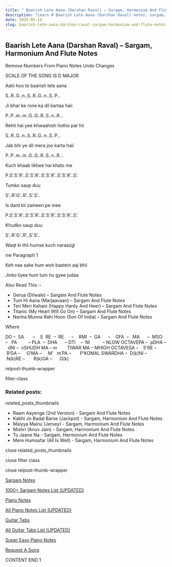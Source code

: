 ```yaml
---
title: " Baarish Lete Aana (Darshan Raval) – Sargam, Harmonium And Flute Notes"
description: "Learn # Baarish Lete Aana (Darshan Raval) notes, sargam, harmonium notations and flute notes. Easy step-by-step tutorial for beginners."
date: 2025-05-19
slug: baarish-lete-aana-darshan-raval-sargam-harmonium-and-flute-notes
---
```


## Baarish Lete Aana (Darshan Raval) – Sargam, Harmonium And Flute Notes

Remove Numbers From Piano Notes
Undo Changes

SCALE OF THE SONG IS D MAJOR

Aatii hoo to baarish lete aana

S..R..G..n..S..R..G..n..S..P…

Ji bhar ke rone ka dil kartaa haii

P..P..m..m..G..G..R..S..n..R…

Rehti hai yee khwaahish hotho par hii

S..R..G..n..S..R..G..n..S..P…

Jab bhi ye dil mera joo karta haii

P..P..m..m..G..G..R..S..n..R…

Kuch khaab likhee hai khato me

P.S’.S’.R’..S’.S’.R’..S’.S’.R’..S’.S’.R’..S’.

Tumko saup duu

S’..R’.G’..R’..S’.S’..

Is dard kii zameen pe mee

P.S’.S’.R’..S’.S’.R’..S’.S’.R’..S’.S’.R’..S’.

Khudko saup duu

S’..R’.G’..R’..S’.S’..

Waqt ki thii humse kuch naraazgi

nw Paragraph 1

Keh naa sake hum woh baatein aaj bhii

Jinko liyee hum tum ho gyee judaa

Also Read This :-

- Gerua (Dilwale) – Sargam And Flute Notes
- Tum Hi Aana (Marjaavaan) – Sargam And Flute Notes
- Teri Meri Kahani (Happy Hardy And Heer) – Sargam And Flute Notes
- Titanic (My Heart Will Go On) – Sargam And Flute Notes
- Nanha Munna Rahi Hoon (Son Of India) – Sargam And Flute Notes

Where

DO –  SA       –    S  RE  –  RE      –    RMI  –  GA      –    GFA  –   MA      –  MSO  –   PA         – PLA  –  DHA      – DTI    –  NI          – NLOW OCTAVEPA –  pDHA –  dNI –  nSHUDH MA – m        TIWAR MA – MHIGH OCTAVESA –    S’RE –     R’GA –     G’MA –     M’   m’PA –       P’KOMAL SWARDHA –  D(k)NI –       N(k)RE –       R(k)GA –      G(k)

relpost-thumb-wrapper

filter-class

### Related posts:

related_posts_thumbnails

- Raam Aayenge (2nd Version) - Sargam And Flute Notes
- Kabhi Jo Badal Barse (Jackpot) - Sargam, Harmonium And Flute Notes
- Maiyya Mainu (Jersey) - Sargam, Harmonium And Flute Notes
- Mishri (Anuv Jain) - Sargam, Harmonium And Flute Notes
- Tu Jaane Na - Sargam, Harmonium And Flute Notes
- Mere Humsafar (All Is Well) - Sargam, Harmonium And Flute Notes

close related_posts_thumbnails

close filter class

close relpost-thumb-wrapper

[Sargam Notes](/sargam-notes.html)

[1000+ Sargam Notes List (UPDATED)](/all-songs-list-sargam-notes.html)

[Piano Notes](/piano-notes.html)

[All Piano Notes List (UPDATED)](/all-songs-list-piano-notes.html)

[Guitar Tabs](/guitar-tabs.html)

[All Guitar Tabs List (UPDATED)](/all-songs-list-guitar-tabs.html)

[Super Easy Piano Notes](https://studywall.in/)

[Request A Song](/request-a-song.html)

CONTENT END 1
